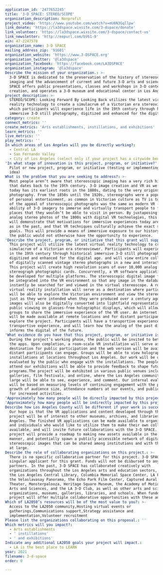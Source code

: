 ```yaml
---
application_id: '2477652245'
title: '3-D SPACE: STEREO/SCOPE'
organization_description: Nonprofit
project_video: 'https://www.youtube.com/watch?v=mU6N3Gqllpw'
link_donate: 'https://la3dspace.wixsite.com/3-dspace/donate'
link_volunteer: 'https://la3dspace.wixsite.com/3-dspace/contact-us'
link_newsletter: 'http://eepurl.com/bV61-9'
ein: 47-2247578
organization_name: 3-D SPACE
mailing_address_zip: '91601'
organization_website: 'https://www.3-DSPACE.org'
organization_twitter: '@la3dspace'
organization_facebook: 'https://facebook.com/LA3DSPACE'
organization_instagram: '@la3dspace'
Describe the mission of your organization.: >-
  3-D SPACE is dedicated to the preservation of the history of stereoscopic
  imaging and the advancement of current and future 3-D arts and sciences. 3-D
  SPACE offers public presentations, classes and workshops in 3-D content
  creation, and operates a 3-D museum and educational center in Los Angeles.
project_description: >-
  STEREO/SCOPE: Looking Forward By Looking Back utilizes the latest virtual
  reality technology to create a simulacrum of a Victorian era stereoviewer, in
  which participants will experience life in the 19th century through historical
  immersive 3-D still photography, digitized and enhanced for the digital age.
category: create
connect_metrics: ''
create_metrics: 'Arts establishments, instillations, and exhibitions'
learn_metrics: ''
live_metrics: ''
play_metrics: ''
In which areas of Los Angeles will you be directly working?:
  - Central LA
  - San Fernando Valley
  - City of Los Angeles (select only if your project has a citywide benefit)
'In what stage of innovation is this project, program, or initiative?': >-
  Pilot or new project, program, or initiative (testing or implementing a new
  idea)
What is the problem that you are seeking to address?: >-
  Most people aren’t aware that stereoscopic imaging has a very rich history
  that dates back to the 19th century. 3-D image creation and VR as we know it
  today has its earliest roots in the 1800s, dating to the very origins of
  photography. From the 1850s until the 1920s, stereographs were a popular form
  of personal entertainment, as common in Victorian culture as TV is today. Much
  of the appeal of stereoscopic photographs was the same as modern VR - the
  ability of 3-D imagery to immerse and virtually transport people to faraway
  places that they wouldn’t be able to visit in person. By juxtaposing popular
  analog stereo photos of the 1800s with digital VR technologies, this project
  will demonstrate that motivations for immersive experiences today are the same
  as in the past, and that VR techniques culturally achieve the exact same
  goals. This will provide a means of immersive exposure to our history, that
  the public would not otherwise have the opportunity to experience.
'Describe the project, program, or initiative that this grant will support to address the problem identified.': >-
  This project will utilize the latest virtual reality technology to create a
  simulacrum of a Victorian era stereoviewer. Participants will experience life
  in the 19th century through historical immersive 3-D still photography,
  digitized and enhanced for the digital age. and will view entire collections
  of digitally scanned vintage stereo photographs in a new and interactive way .
  This project will create high resolution scans of over 10,000 analog
  stereograph photographic cards. Concurrently, a VR software application will
  be developed for multiple platforms. The stereoscopic digital image files will
  be integrated into the VR environment so that any image in the database can
  instantly be searched for and viewed in the virtual stereoscope. A room-scale
  virtual reality installation will serve as a destination where participants
  will be able to explore the Victorian environment and view the stereo images
  just as they were intended when they were produced over a century ago. Scanned
  images will also be digitally converted into lightfield representations for
  public viewing on glasses-free holographic displays, which will allow large
  groups to share the immersive experience of the VR user. An internet based app
  will be made available at remote locations and for distant participants to
  explore the project. Participants will have a transportive experience within a
  transportive experience, and will learn how the analog of the past directly
  informs the digital of the future.
'What evidence do you have that this project, program, or initiative is or will be successful, and how will you define and measure success?': >-
  During the project’s working phase, the public will be invited to beta test
  the apps. Upon completion, a room-scale VR installation will serve as a
  destination for public participation and the web version will be available so
  distant participants can engage. Groups will be able to view holographic
  installations at locations throughout Los Angeles. Our work will be directly
  evaluated by the public who engage with the installations. The people who
  attend our exhibitions will be able to provide feedback to shape future
  programs.The project will be exhibited in various public venues including art
  galleries, film festivals, and online, where the Los Angeles community at
  large will be able to see, experience, and comment. Our internal evaluation
  will be based on measuring levels of continuing engagement with the public,
  growth of audience size, attendance numbers at our events, and public demand
  for increased activities.
'Approximately how many people will be directly impacted by this project, program, or initiative?': '50'
'Approximately how many people will be indirectly impacted by this project, program, or initiative?': '1000'
Describe how Los Angeles County will be different if your work is successful.: >-
  Our hope is that the VR applications and content developed through this
  project will be of interest to other museums, archives, and libraries in Los
  Angeles. The finished VR applications can be made available to organizations
  and individuals who would like to utilize them to make their own collections
  available, and will invite future collaborations with the 3-D SPACE. The
  project will provide a roadmap to making new assets available in the same
  manner, and potentially spawn a publicly accessible network of digital
  stereoscopic images that can be shared among institutions and with the public
  at large.
Describe the role of collaborating organizations on this project.: >-
  There is no specific collaborative partner for this project. 3-D SPACE is the
  singular applicant for this grant. Funds will not be disbursed to any
  partners. In the past, 3-D SPACE has collaborated creatively with
  organizations throughout the Los Angeles arts and education sectors, including
  the Los Angeles Central Library, Columbia Memorial Space Center, LA Filmforum,
  the Velaslavasay Panorama, the Echo Park Film Center, Captured Aural Phantasy
  Theater, Monsterpalooza, Heritage Square Museum, the Academy of Motion Picture
  Arts and Sciences, and the LA 3-D Club, as well as other arts and science
  organizations, museums, galleries, libraries, and schools. When funded, this
  project will offer multiple collaborative opportunities with these and others.
Which of LA2050’s resources will be of the most value to you?: >-
  Access to the LA2050 community,Hosting virtual events or
  gatherings,Communications support,Strategy assistance and
  implementation,Volunteer recruitment
Please list the organizations collaborating on this proposal.: ''
Which metrics will you impact?:
  - Arts establishments
  - ' instillations'
  - ' and exhibitions'
Indicate any additional LA2050 goals your project will impact.:
  - LA is the best place to LEARN
year: 2021
filename: 3-d-space
order: 0

---
```

